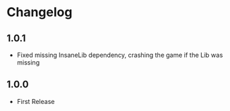 # Changelog

## 1.0.1
* Fixed missing InsaneLib dependency, crashing the game if the Lib was missing

## 1.0.0
* First Release